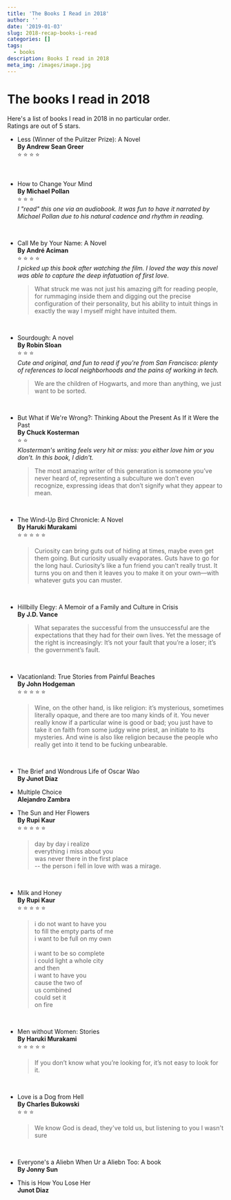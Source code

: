 ```yaml
---
title: 'The Books I Read in 2018'
author: ''
date: '2019-01-03'
slug: 2018-recap-books-i-read
categories: []
tags:
  - books
description: Books I read in 2018
meta_img: /images/image.jpg
---
```


# The books I read in 2018

Here's a list of books I read in 2018 in no particular order.  
Ratings are out of 5 stars. 

 - Less (Winner of the Pulitzer Prize): A Novel  
**By Andrew Sean Greer**  
:star: :star: :star: :star:  
<br>

- How to Change Your Mind  
**By Michael Pollan**  
:star: :star: :star:  
_I "read" this one via an audiobook. It was fun to have it narrated by Michael Pollan due to his natural cadence and rhythm in reading._  
<br>

- Call Me by Your Name: A Novel  
**By André Aciman**  
:star: :star: :star: :star:  
_I picked up this book after watching the film. I loved the way this novel was able to capture the deep infatuation of first love._  

    > What struck me was not just his amazing gift for reading people, for rummaging inside them and digging out the precise configuration of their personality, but his ability to intuit things in exactly the way I myself might have intuited them.


<br>

- Sourdough: A novel  
**By Robin Sloan**  
  :star: :star: :star:  
  _Cute and original, and fun to read if you're from San Francisco: plenty of references to local neighborhoods and the pains of working in tech._     
  
    > We are the children of Hogwarts, and more than anything, we just want to be sorted.


<br>

- But What if We're Wrong?: Thinking About the Present As If it Were the Past   
**By Chuck Kosterman**  
  :star: :star:  
  _Klosterman's writing feels very hit or miss: you either love him or you don't. In this book, I didn't._   
  
    > The most amazing writer of this generation is someone you’ve never heard of, representing a subculture we don’t even recognize, expressing ideas that don’t signify what they appear to mean.


<br>

- The Wind-Up Bird Chronicle: A Novel  
**By Haruki Murakami**  
:star: :star: :star: :star: :star:  
    
    > Curiosity can bring guts out of hiding at times, maybe even get them going. But curiosity usually evaporates. Guts have to go for the long haul. Curiosity’s like a fun friend you can’t really trust. It turns you on and then it leaves you to make it on your own—with whatever guts you can muster.  

<br>

- Hillbilly Elegy: A Memoir of a Family and Culture in Crisis  
**By J.D. Vance**  

    > What separates the successful from the unsuccessful are the expectations that they had for their own lives. Yet the message of the right is increasingly: It’s not your fault that you’re a loser; it’s the government’s fault.

<br>

- Vacationland: True Stories from Painful Beaches  
  **By John Hodgeman**  
  :star: :star: :star: :star: :star:  
  
    > Wine, on the other hand, is like religion: it’s mysterious,     sometimes literally opaque, and there are too many kinds of it. You never really know if a particular wine is good or bad; you just have to take it on faith from some judgy wine priest, an initiate to its mysteries. And wine is also like religion because the people who really get into it tend to be fucking unbearable.  

<br>

- The Brief and Wondrous Life of Oscar Wao  
**By Junot Diaz** 

- Multiple Choice  
**Alejandro Zambra**

- The Sun and Her Flowers  
**By Rupi Kaur**  
:star: :star: :star: :star: :star:  
    
    > day by day i realize <br> 
      everything i miss about you <br>
      was never there in the first place <br> 
      -- the person i fell in love with was a mirage.  
      
<br>

- Milk and Honey  
**By Rupi Kaur**  
:star: :star: :star: :star: :star:  

    >   i do not want to have you  
        to fill the empty parts of me  
        i want to be full on my own <br>  
        i want to be so complete  
        i could light a whole city  
        and then  
        i want to have you  
        cause the two of  
        us combined  
        could set it  
        on fire   
        
<br>

- Men without Women: Stories  
**By Haruki Murakami**  
:star: :star: :star: :star: :star:  
   
    > If you don’t know what you’re looking for, it’s not easy to look for it.  
    
    <br>



- Love is a Dog from Hell  
**By Charles Bukowski**  
:star: :star: :star:  

    > We know God is dead, they've told us, but listening to you I wasn't sure

<br>

- Everyone's a Aliebn When Ur a Aliebn Too: A book  
**By Jonny Sun**  

- This is How You Lose Her  
**Junot Diaz**  
